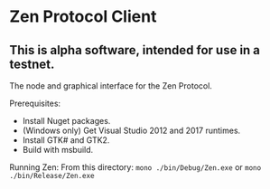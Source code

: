 # Zen Protocol Client

## This is alpha software, intended for use in a testnet.

The node and graphical interface for the Zen Protocol.

Prerequisites:
* Install Nuget packages.
* (Windows only) Get Visual Studio 2012 and 2017 runtimes.
* Install GTK# and GTK2.
* Build with msbuild.

Running Zen:
From this directory: `mono ./bin/Debug/Zen.exe` or `mono ./bin/Release/Zen.exe`
